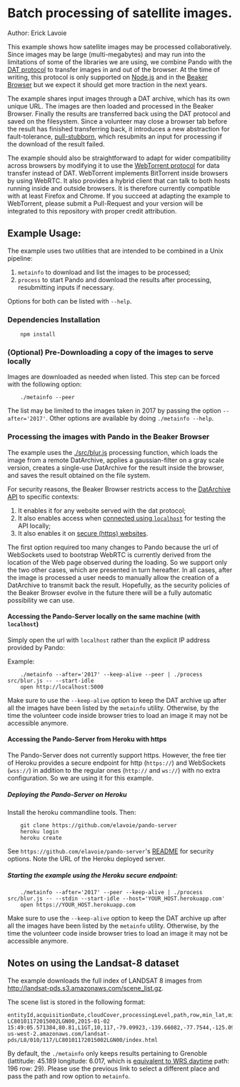 # Batch processing of satellite images.

Author: Erick Lavoie

This example shows how satellite images may be processed collaboratively. Since images may be large (multi-megabytes) and may run into the limitations of some of the libraries we are using, we combine Pando with the [DAT protocol](https://www.datprotocol.com/) to transfer images in and out of the browser. At the time of writing, this protocol is only supported on [Node.js](https://www.npmjs.com/package/dat) and in the [Beaker Browser](https://beakerbrowser.com/) but we expect it should get more traction in the next years.

The example shares input images through a DAT archive, which has its own unique URL. The images are then loaded and processed in the Beaker Browser. Finally the results are transferred back using the DAT protocol and saved on the filesystem. Since a volunteer may close a browser tab before the result has finished transferring back, it introduces a new abstraction for fault-tolerance, [pull-stubborn](https://github.com/elavoie/pull-stubborn), which resubmits an input for processing if the download of the result failed.

The example should also be straightforward to adapt for wider compatibility across browsers by modifying it to use the [WebTorrent protocol](https://webtorrent.io/) for data transfer instead of DAT. WebTorrent implements BitTorrent inside browsers by using WebRTC. It also provides a hybrid client that can talk to both hosts running inside and outside browsers.  It is therefore currently compatible with at least Firefox and Chrome. If you succeed at adapting the example to WebTorrent, please submit a Pull-Request and your version will be integrated to this repository with proper credit attribution.

## Example Usage:

The example uses two utilities that are intended to be combined in a Unix pipeline:
1. ````metainfo```` to download and list the images to be processed;
2. ````process```` to start Pando and download the results after processing, resubmitting inputs if necessary.

Options for both can be listed with ````--help````.


### Dependencies Installation

````
    npm install
````

### (Optional) Pre-Downloading a copy of the images to serve locally

Images are downloaded as needed when listed. This step can be forced with the following option:

````
    ./metainfo --peer
````

The list may be limited to the images taken in 2017 by passing the option ````--after='2017'````. Other options are available by doing ````./metainfo --help````.

### Processing the images with Pando in the Beaker Browser

The example uses the [./src/blur.js](./src/blur.js) processing function, which
loads the image from a remote DatArchive, applies a gaussian-filter on a gray
scale version, creates a single-use DatArchive for the result inside the
browser, and saves the result obtained on the file system.

For security reasons, the Beaker Browser restricts access to the [DatArchive API](https://beakerbrowser.com/docs/apis/dat.html) to specific contexts:
1. It enables it for any website served with the dat protocol;
2. It also enables access when [connected using ````localhost````](https://github.com/beakerbrowser/beaker/pull/590) for testing the API locally;
3. It also enables it on [secure (https) websites](https://github.com/beakerbrowser/beaker/pull/586).

The first option required too many changes to Pando because the url of WebSockets used to bootstrap WebRTC is currently derived from the location of the Web page observed during the loading. So we support only the two other cases, which are presented in turn hereafter. In all cases, after the image is processed a user needs to manually allow the creation of a DatArchive to transmit back the result. Hopefully, as the security policies of the Beaker Browser evolve in the future there will be a fully automatic possibility we can use.

#### Accessing the Pando-Server locally on the same machine (with ````localhost````)

Simply open the url with ````localhost```` rather than the explicit IP address provided by Pando:

Example:
````
    ./metainfo --after='2017' --keep-alive --peer | ./process src/blur.js -- --start-idle
    open http://localhost:5000
````

Make sure to use the ````--keep-alive```` option to keep the DAT archive up after all the images have been listed by the ````metainfo```` utility. Otherwise, by the time the volunteer code inside browser tries to load an image it may not be accessible anymore.

#### Accessing the Pando-Server from Heroku with https

The Pando-Server does not currently support https. However, the free tier of Heroku provides a secure endpoint for http (````https://````) and WebSockets (````wss://````) in addition to the regular ones (````http://```` and ````ws://````) with no extra configuration. So we are using it for this example.

##### Deploying the Pando-Server on Heroku

Install the heroku commandline tools. Then:

````
    git clone https://github.com/elavoie/pando-server
    heroku login
    heroku create
````

See ````https://github.com/elavoie/pando-server````'s [README](https://github.com/elavoie/pando-server) for security options. Note the URL of the Heroku deployed server.

##### Starting the example using the Heroku secure endpoint:

````
    ./metainfo --after='2017' --peer --keep-alive | ./process src/blur.js -- --stdin --start-idle --host='YOUR_HOST.herokuapp.com'
    open https://YOUR_HOST.herokuapp.com
````

Make sure to use the ````--keep-alive```` option to keep the DAT archive up after all the images have been listed by the ````metainfo```` utility. Otherwise, by the time the volunteer code inside browser tries to load an image it may not be accessible anymore.

## Notes on using the Landsat-8 dataset

The example downloads the full index of LANDSAT 8 images from http://landsat-pds.s3.amazonaws.com/scene_list.gz.

The scene list is stored in the following format:
````
entityId,acquisitionDate,cloudCover,processingLevel,path,row,min_lat,min_lon,max_lat,max_lon,download_url
LC80101172015002LGN00,2015-01-02 15:49:05.571384,80.81,L1GT,10,117,-79.09923,-139.66082,-77.7544,-125.09297,https://s3-us-west-2.amazonaws.com/landsat-pds/L8/010/117/LC80101172015002LGN00/index.html
````

By default, the ````./metainfo```` only keeps results pertaining to Grenoble (lattitude: 45.189 longitude: 6.017, which is [equivalent to WRS daytime](https://landsat.usgs.gov/wrs-2-pathrow-latitudelongitude-converter) path: 196 row: 29). Please use the previous link to select a different place and pass the path and row option to ````metainfo````.


